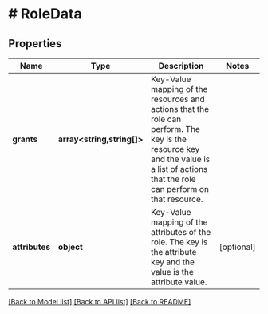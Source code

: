 # # RoleData

## Properties

Name | Type | Description | Notes
------------ | ------------- | ------------- | -------------
**grants** | **array<string,string[]>** | Key-Value mapping of the resources and actions that the role can perform. The key is the resource key and the value is a list of actions that the role can perform on that resource. |
**attributes** | **object** | Key-Value mapping of the attributes of the role. The key is the attribute key and the value is the attribute value. | [optional]

[[Back to Model list]](../../README.md#models) [[Back to API list]](../../README.md#endpoints) [[Back to README]](../../README.md)
